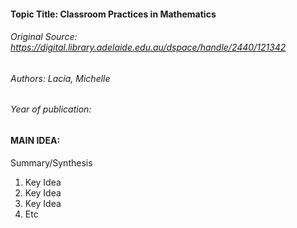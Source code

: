 #### Topic Title: Classroom Practices in Mathematics
###### Original Source: https://digital.library.adelaide.edu.au/dspace/handle/2440/121342
###### Authors: Lacia, Michelle
###### Year of publication: 


#### MAIN IDEA:
Summary/Synthesis
1. Key Idea
2. Key Idea
3. Key Idea
4. Etc